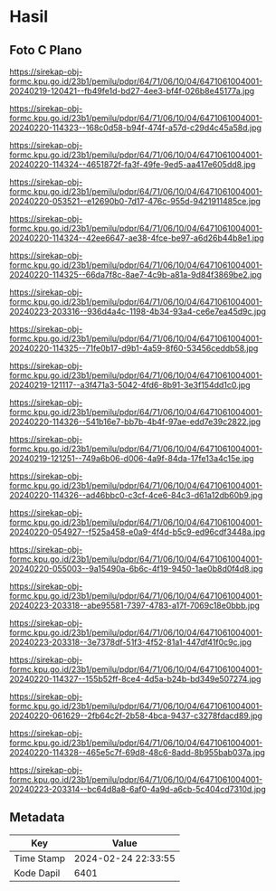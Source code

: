# Hasil

## Foto C Plano

https://sirekap-obj-formc.kpu.go.id/23b1/pemilu/pdpr/64/71/06/10/04/6471061004001-20240219-120421--fb49fe1d-bd27-4ee3-bf4f-026b8e45177a.jpg

https://sirekap-obj-formc.kpu.go.id/23b1/pemilu/pdpr/64/71/06/10/04/6471061004001-20240220-114323--168c0d58-b94f-474f-a57d-c29d4c45a58d.jpg

https://sirekap-obj-formc.kpu.go.id/23b1/pemilu/pdpr/64/71/06/10/04/6471061004001-20240220-114324--4651872f-fa3f-49fe-9ed5-aa417e605dd8.jpg

https://sirekap-obj-formc.kpu.go.id/23b1/pemilu/pdpr/64/71/06/10/04/6471061004001-20240220-053521--e12690b0-7d17-476c-955d-9421911485ce.jpg

https://sirekap-obj-formc.kpu.go.id/23b1/pemilu/pdpr/64/71/06/10/04/6471061004001-20240220-114324--42ee6647-ae38-4fce-be97-a6d26b44b8e1.jpg

https://sirekap-obj-formc.kpu.go.id/23b1/pemilu/pdpr/64/71/06/10/04/6471061004001-20240220-114325--66da7f8c-8ae7-4c9b-a81a-9d84f3869be2.jpg

https://sirekap-obj-formc.kpu.go.id/23b1/pemilu/pdpr/64/71/06/10/04/6471061004001-20240223-203316--936d4a4c-1198-4b34-93a4-ce6e7ea45d9c.jpg

https://sirekap-obj-formc.kpu.go.id/23b1/pemilu/pdpr/64/71/06/10/04/6471061004001-20240220-114325--71fe0b17-d9b1-4a59-8f60-53456ceddb58.jpg

https://sirekap-obj-formc.kpu.go.id/23b1/pemilu/pdpr/64/71/06/10/04/6471061004001-20240219-121117--a3f471a3-5042-4fd6-8b91-3e3f154dd1c0.jpg

https://sirekap-obj-formc.kpu.go.id/23b1/pemilu/pdpr/64/71/06/10/04/6471061004001-20240220-114326--541b16e7-bb7b-4b4f-97ae-edd7e39c2822.jpg

https://sirekap-obj-formc.kpu.go.id/23b1/pemilu/pdpr/64/71/06/10/04/6471061004001-20240219-121251--749a6b06-d006-4a9f-84da-17fe13a4c15e.jpg

https://sirekap-obj-formc.kpu.go.id/23b1/pemilu/pdpr/64/71/06/10/04/6471061004001-20240220-114326--ad46bbc0-c3cf-4ce6-84c3-d61a12db60b9.jpg

https://sirekap-obj-formc.kpu.go.id/23b1/pemilu/pdpr/64/71/06/10/04/6471061004001-20240220-054927--f525a458-e0a9-4f4d-b5c9-ed96cdf3448a.jpg

https://sirekap-obj-formc.kpu.go.id/23b1/pemilu/pdpr/64/71/06/10/04/6471061004001-20240220-055003--9a15490a-6b6c-4f19-9450-1ae0b8d0f4d8.jpg

https://sirekap-obj-formc.kpu.go.id/23b1/pemilu/pdpr/64/71/06/10/04/6471061004001-20240223-203318--abe95581-7397-4783-a17f-7069c18e0bbb.jpg

https://sirekap-obj-formc.kpu.go.id/23b1/pemilu/pdpr/64/71/06/10/04/6471061004001-20240223-203318--3e7378df-51f3-4f52-81a1-447df41f0c9c.jpg

https://sirekap-obj-formc.kpu.go.id/23b1/pemilu/pdpr/64/71/06/10/04/6471061004001-20240220-114327--155b52ff-8ce4-4d5a-b24b-bd349e507274.jpg

https://sirekap-obj-formc.kpu.go.id/23b1/pemilu/pdpr/64/71/06/10/04/6471061004001-20240220-061629--2fb64c2f-2b58-4bca-9437-c3278fdacd89.jpg

https://sirekap-obj-formc.kpu.go.id/23b1/pemilu/pdpr/64/71/06/10/04/6471061004001-20240220-114328--465e5c7f-69d8-48c6-8add-8b955bab037a.jpg

https://sirekap-obj-formc.kpu.go.id/23b1/pemilu/pdpr/64/71/06/10/04/6471061004001-20240223-203314--bc64d8a8-6af0-4a9d-a6cb-5c404cd7310d.jpg


## Metadata

| Key        | Value               |
| ---------- | ------------------- |
| Time Stamp | 2024-02-24 22:33:55 |
| Kode Dapil | 6401                |



